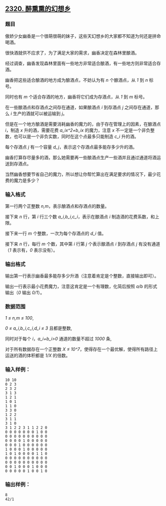 ## [2320. 醉熏熏的幻想乡](https://www.acwing.com/problem/content/2322/)

### 题目

傲娇少女幽香是一个很萌很萌的妹子，这些天幻想乡的大家都不知道为何还是拼命喝酒。

很快酒就供不应求了，为了满足大家的需求，幽香决定在森林里酿酒。

经过调查，幽香发现森林里面有一些地方非常适合酿酒，有一些地方则非常适合存酒。

幽香把这些适合酿酒的地方成为酿酒点，不妨认为有 *n* 个酿酒点，从 *1* 到 *n* 标号。

同时也有 *m* 个适合存酒的地方，幽香将它们成为存酒点，从 *1* 到 *m* 标号。

在一些酿酒点和存酒点之间存在通道，如果酿酒点 *i* 到存酒点 *j* 之间存在通道，那么 *i* 生产的酒就可以被运输到 *j*。

但是在一个地方酿酒是需要消耗幽香的魔力的，由于存在管理上的因素，在酿酒点 *i*，制造 *x* 升的酒，需要花费 *a_ix^2+b_ix* 的魔力，注意 *x* 不一定是一个非负整数，也可以是一个非负实数，同时在这个点最多只能制造 *c_i* 升的酒。

每个存酒点 *j* 有一个容量 *d_j*，表示这个存酒点最多能存多少升的酒。

幽香打算存尽量多的酒，那么她需要再一些酿酒点生产一些酒并且通过通道将酒运送到存酒点。

当然幽香想要节省自己的魔力，所以想让你帮忙算出在满足要求的情况下，最少花费的魔力是多少？

### 输入格式

第一行两个正整数 *n,m*，表示酿酒点和存酒点的数量。

接下来 *n* 行，第 *i* 行三个数 *a_i,b_i,c_i*，表示在酿酒点 *i* 制造酒的花费系数，和上限。

接下来一行 *m* 个整数，一次为每个存酒点的 *d_i* 值。

接下来 *n* 行，每行 *m* 个数，其中第 *i* 行第 *j* 个表示酿酒点 *i* 到存酒点 *j* 有没有通道（*1* 表示有，*0* 表示没有）。

### 输出格式

输出第一行表示幽香最多能存多少升酒（注意着肯定是个整数，直接输出即可）。

输出一行表示最小花费魔力，注意这肯定是一个有理数，化简后按照 *a/b* 的形式输出（*0* 输出 *0/1*）。

### 数据范围

*1 ≤ n,m ≤ 100*,

*0 ≤ a_i,b_i,c_i,d_i ≤ 3* 且都是整数,

同时对于每个 *i*，*a_i+b_i>0* 通道的数量不超过 *1000* 条,

对于所有数据存在一个正整数 *X ≤ 10^7*，使得存在一个最优解，使得所有路径上运送的酒的体积都是 *1/X* 的倍数。

### 输入样例：

```
10 10
0 2 3
2 3 2
3 1 3
1 2 1
1 0 1
1 1 0
3 3 0
1 2 2
3 1 1
3 1 0
3 1 2 2 3 1 1 2 2 0
0 0 0 0 0 0 0 1 0 0
0 0 0 0 0 0 0 0 0 0
0 0 0 0 1 0 0 0 0 0
0 0 0 1 0 0 0 0 0 0
1 0 0 0 1 0 0 0 0 0
1 0 1 0 0 0 0 1 1 0
0 0 0 0 0 0 0 0 0 0
0 0 0 0 0 0 0 0 0 0
0 0 1 0 0 0 1 0 0 0
0 0 0 0 0 1 0 0 1 0
```

### 输出样例：

```
8
42/1
```
